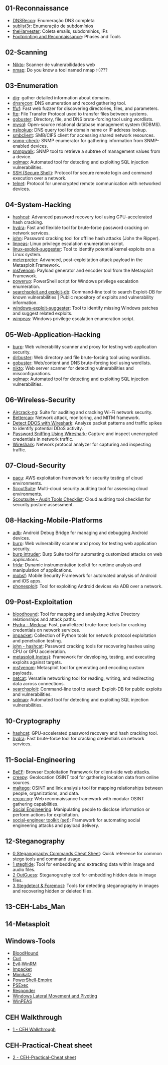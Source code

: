 ## 01-Reconnaissance
- [DNSRecon](/01-Reconnaissance/DNSRecon.md): Enumeração DNS completa
- [sublist3r](/01-Reconnaissance/sublist3r.md): Enumeração de subdomínios
- [theHarvester](/01-Reconnaissance/theHarvester.md): Coleta emails, subdomínios, IPs
- [Footprinting and Reconnaissance](/01-Reconnaissance/Footprinting%20and%20Reconnaissance.md): Phases and Tools

## 02-Scanning
- [Nikto](/02-Scanning/Nikto.md): Scanner de vulnerabilidades web
- [nmap](/02-Scanning/nmap.md): Do you know a tool named nmap :-)???

## 03-Enumeration
- [dig](/03-Enumeration/dig.md): gather detailed information about domains.
- [dnsrecon](/03-Enumeration/dnsrecon.md): DNS enumeration and record gathering tool.
- [ffuf](/03-Enumeration/ffuf.md): Fast web fuzzer for discovering directories, files, and parameters.
- [ftp](/03-Enumeration/ftp.md): File Transfer Protocol used to transfer files between systems.
- [gobuster](/03-Enumeration/gobuster.md): Directory, file, and DNS brute-forcing tool using wordlists.
- [mysql](/03-Enumeration/mysql.md): Open-source relational database management system (RDBMS).
- [nslookup](/03-Enumeration/nslookup.md): DNS query tool for domain name or IP address lookup.
- [smbclient](/03-Enumeration/smbclient.md): SMB/CIFS client for accessing shared network resources.
- [snmp-check](/03-Enumeration/snmp-check.md): SNMP enumerator for gathering information from SNMP-enabled devices.
- [snmpwalk](/03-Enumeration/snmpwalk.md): SNMP tool to retrieve a subtree of management values from a device.
- [sqlmap](/03-Enumeration/sqlmap.md): Automated tool for detecting and exploiting SQL injection vulnerabilities.
- [SSH (Secure Shell)](/03-Enumeration/SSH%20(Secure%20Shell).md): Protocol for secure remote login and command execution over a network.
- [telnet](/03-Enumeration/telnet.md): Protocol for unencrypted remote communication with networked devices.

## 04-System-Hacking
- [hashcat](/04-System-Hacking/hashcat.md): Advanced password recovery tool using GPU-accelerated hash cracking.
- [hydra](/04-System-Hacking/hydra.md): Fast and flexible tool for brute-force password cracking on network services.
- [john](/04-System-Hacking/john.md): Password cracking tool for offline hash attacks (John the Ripper).
- [linpeas](/04-System-Hacking/linpeas.md): Linux privilege escalation enumeration script.
- [linux-exploit-suggester](/04-System-Hacking/linux-exploit-suggester.md): Tool to identify potential kernel exploits on a Linux system.
- [meterpreter](/04-System-Hacking/meterpreter.md): Advanced, post-exploitation attack payload in the Metasploit Framework.
- [msfvenom](/04-System-Hacking/msfvenom.md): Payload generator and encoder tool from the Metasploit Framework.
- [powerup](/04-System-Hacking/powerup.md): PowerShell script for Windows privilege escalation enumeration.
- [searchsploit and exploit-db](/04-System-Hacking/searchsploit%20and%20exploit-db.md): Command-line tool to search Exploit-DB for known vulnerabilities | Public repository of exploits and vulnerability information.
- [windows-exploit-suggester](/04-System-Hacking/windows-exploit-suggester.md): Tool to identify missing Windows patches and suggest related exploits.
- [winpeas](/04-System-Hacking/winpeas.md): Windows privilege escalation enumeration script.

## 05-Web-Application-Hacking
- [burp](/05-Web-Application-Hacking/burp.md): Web vulnerability scanner and proxy for testing web application security.
- [dirbuster](/05-Web-Application-Hacking/dirbuster.md): Web directory and file brute-forcing tool using wordlists.
- [gobuster](/05-Web-Application-Hacking/gobuster.md): Web/content and DNS brute-forcing tool using wordlists.
- [nikto](/05-Web-Application-Hacking/nikto.md): Web server scanner for detecting vulnerabilities and misconfigurations.
- [sqlmap](/05-Web-Application-Hacking/sqlmap.md): Automated tool for detecting and exploiting SQL injection vulnerabilities.

## 06-Wireless-Security
- [Aircrack-ng](/06-Wireless-Security/Aircrack-ng.md): Suite for auditing and cracking Wi-Fi network security.
- [Bettercap](/06-Wireless-Security/Bettercap.md): Network attack, monitoring, and MITM framework.
- [Detect DDOS with Wireshark](/06-Wireless-Security/Detect%20DDOS%20with%20Wireshark.md): Analyze packet patterns and traffic spikes to identify potential DDoS activity.
- [Password Sniffing Using Wireshark](/06-Wireless-Security/Password%20Sniffing%20Using%20Wireshark.md): Capture and inspect unencrypted credentials in network traffic.
- [Wireshark](/06-Wireless-Security/Wireshark.md): Network protocol analyzer for capturing and inspecting traffic.

## 07-Cloud-Security
- [pacu](/07-Cloud-Security/pacu.md): AWS exploitation framework for security testing of cloud environments.
- [ScoutSuite](/07-Cloud-Security/ScoutSuite.md): Multi-cloud security auditing tool for assessing cloud environments.
- [Scoutsuite - Audit Tools Checklist](/07-Cloud-Security/Scoutsuite%20-%20Audit%20Tools%20Checklist.md): Cloud auditing tool checklist for security posture assessment.

## 08-Hacking-Mobile-Platforms
- [adb](/08-Hacking-Mobile-Platforms/adb.md): Android Debug Bridge for managing and debugging Android devices.
- [burp](/08-Hacking-Mobile-Platforms/burp.md): Web vulnerability scanner and proxy for testing web application security.
- [burp intruder](/08-Hacking-Mobile-Platforms/burp%20intruder.md): Burp Suite tool for automating customized attacks on web applications.
- [frida](/08-Hacking-Mobile-Platforms/frida.md): Dynamic instrumentation toolkit for runtime analysis and manipulation of applications.
- [mobsf](/08-Hacking-Mobile-Platforms/mobsf.md): Mobile Security Framework for automated analysis of Android and iOS apps.
- [phonesploit](/08-Hacking-Mobile-Platforms/phonesploit.md): Tool for exploiting Android devices via ADB over a network.

## 09-Post-Exploitation
- [bloodhound](/09-Post-Exploitation/bloodhound.md): Tool for mapping and analyzing Active Directory relationships and attack paths.
- [Hydra - Medusa](/09-Post-Exploitation/Hydra%20-%20Medusa.md): Fast, parallelized brute-force tools for cracking credentials on network services.
- [impacket](/09-Post-Exploitation/impacket.md): Collection of Python tools for network protocol exploitation and penetration testing.
- [john - hashcat](/09-Post-Exploitation/john%20-%20hashcat.md): Password cracking tools for recovering hashes using CPU or GPU acceleration.
- [metasploit (notes)](/09-Post-Exploitation/metasploit%20(notes).md): Framework for developing, testing, and executing exploits against targets.
- [msfvenom](/09-Post-Exploitation/msfvenom.md): Metasploit tool for generating and encoding custom payloads.
- [netcat](/09-Post-Exploitation/netcat.md): Versatile networking tool for reading, writing, and redirecting data across connections.
- [searchsploit](/09-Post-Exploitation/searchsploit.md): Command-line tool to search Exploit-DB for public exploits and vulnerabilities.
- [sqlmap](/09-Post-Exploitation/sqlmap.md): Automated tool for detecting and exploiting SQL injection vulnerabilities.

## 10-Cryptography
- [hashcat](/10-Cryptography/hashcat.md): GPU-accelerated password recovery and hash cracking tool.
- [hydra](/10-Cryptography/hydra.md): Fast brute-force tool for cracking credentials on network services.

## 11-Social-Engineering
- [BeEF](/11-Social-Engineering/BeEF.md): Browser Exploitation Framework for client-side web attacks.
- [creepy](/11-Social-Engineering/creepy.md): Geolocation OSINT tool for gathering location data from online sources.
- [maltego](/11-Social-Engineering/maltego.md): OSINT and link analysis tool for mapping relationships between people, organizations, and data.
- [recon-ng](/11-Social-Engineering/recon-ng.md): Web reconnaissance framework with modular OSINT gathering capabilities.
- [Social Engineering](/11-Social-Engineering/Social%20Engineering.md): Manipulating people to disclose information or perform actions for exploitation.
- [social-engineer toolkit (set)](/11-Social-Engineering/social-engineer%20toolkit%20(set).md): Framework for automating social engineering attacks and payload delivery.

## 12-Steganography
- [0 Steganography Commands Cheat Sheet](/12-Steganography/0%20Steganography%20Commands%20Cheat%20Sheet.md): Quick reference for common stego tools and command usage.
- [1 steghide](/12-Steganography/1%20steghide.md): Tool for embedding and extracting data within image and audio files.
- [2 OutGuess](/12-Steganography/2%20OutGuess.md): Steganography tool for embedding hidden data in image files.
- [3 Stegdetect & Foremost](/12-Steganography/3%20Stegdetect%20&%20Foremost.md): Tools for detecting steganography in images and recovering hidden or deleted files.

## 13-CEH-Labs_Man

## 14-Metasploit

## Windows-Tools
- [BloodHound](/Windows-Tools/BloodHound.md)
- [Curl](/Windows-Tools/Curl.md)
- [Evil-WinRM](/Windows-Tools/Evil-WinRM.md)
- [Impacket](Windows-Tools/Impacket.md)
- [Mimikatz](/Windows-Tools/Mimikatz.md)
- [PowerShell-Empire](/Windows-Tools/PowerShell-Empire.md)
- [PSExec](/Windows-Tools/PSExec.md)
- [Responder](/Windows-Tools/Responder.md)
- [Windows Lateral Movement and Pivoting](/Windows-Tools/Windows%20Lateral%20Movement%20and%20Pivoting.md)
- [WinPEAS](Windows-Tools/WinPEAS.md)

## CEH Walkthrough
- [1 - CEH Walkthrough](1%20-%20CEH%20Walkthrough.md)

## CEH-Practical-Cheat sheet
- [2 - CEH-Practical-Cheat sheet](2%20-%20CEH-Practical-Cheat%20sheet.md)
